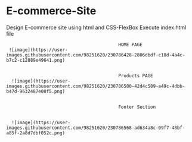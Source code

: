 # E-commerce-Site
Design E-commerce site using html and CSS-FlexBox
Execute index.html file
                                              
                                              
                                              HOME PAGE
     ![image](https://user-images.githubusercontent.com/98251620/230786428-2806dbdf-c18d-4a4c-b7c2-c12889e49641.png)
                              
                              
                                              Products PAGE
      ![image](https://user-images.githubusercontent.com/98251620/230786500-42d4c589-a49c-4dbb-b47d-9632487e00f5.png)

                              
                                              Footer Section
                                              
     
      ![image](https://user-images.githubusercontent.com/98251620/230786568-ad634a8c-09f7-48bf-a85f-2a8d7dbf052c.png)
                                   

